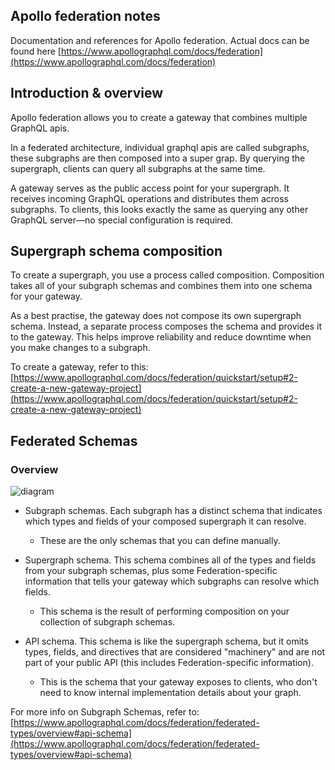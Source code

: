 ## Apollo federation notes

Documentation and references for Apollo federation. Actual docs can be found here [https://www.apollographql.com/docs/federation](https://www.apollographql.com/docs/federation)

## Introduction & overview

Apollo federation allows you to create a gateway that combines multiple GraphQL apis.

In a federated architecture, individual graphql apis are called subgraphs, these subgraphs are then composed into a super grap. By querying the supergraph, clients can query all subgraphs at the same time.

A gateway serves as the public access point for your supergraph. It receives incoming GraphQL operations and distributes them across subgraphs. To clients, this looks exactly the same as querying any other GraphQL server—no special configuration is required.

## Supergraph schema composition

To create a supergraph, you use a process called composition. Composition takes all of your subgraph schemas and combines them into one schema for your gateway.

As a best practise, the gateway does not compose its own supergraph schema. Instead, a separate process composes the schema and provides it to the gateway. This helps improve reliability and reduce downtime when you make changes to a subgraph.

To create a gateway, refer to this: [https://www.apollographql.com/docs/federation/quickstart/setup#2-create-a-new-gateway-project](https://www.apollographql.com/docs/federation/quickstart/setup#2-create-a-new-gateway-project)

## Federated Schemas

### Overview

![diagram](https://i.ibb.co/5W3RsdR/federatedgraph.jpg)

- Subgraph schemas. Each subgraph has a distinct schema that indicates which types and fields of your composed supergraph it can resolve.

  - These are the only schemas that you can define manually.

- Supergraph schema. This schema combines all of the types and fields from your subgraph schemas, plus some Federation-specific information that tells your gateway which subgraphs can resolve which fields.

  - This schema is the result of performing composition on your collection of subgraph schemas.

- API schema. This schema is like the supergraph schema, but it omits types, fields, and directives that are considered "machinery" and are not part of your public API (this includes Federation-specific information).
  - This is the schema that your gateway exposes to clients, who don't need to know internal implementation details about your graph.

For more info on Subgraph Schemas, refer to: [https://www.apollographql.com/docs/federation/federated-types/overview#api-schema](https://www.apollographql.com/docs/federation/federated-types/overview#api-schema)
